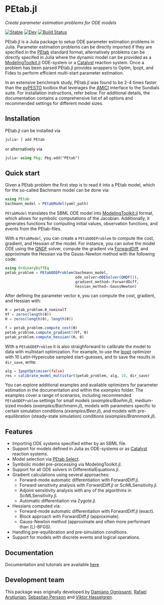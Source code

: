 # PEtab.jl
*Create parameter estimation problems for ODE models*

[![Stable](https://img.shields.io/badge/docs-stable-blue.svg)](https://sebapersson.github.io/PEtab.jl/stable/)
[![Dev](https://img.shields.io/badge/docs-dev-blue.svg)](https://sebapersson.github.io/PEtab.jl/dev/)
[![Build Status](https://github.com/sebapersson/PEtab.jl/actions/workflows/CI.yml/badge.svg?branch=main)](https://github.com/sebapersson/PEtab.jl/actions/workflows/CI.yml?query=branch%3Amain)

PEtab.jl is a Julia package to setup ODE parameter estimation problems in Julia. Parameter estimation problems can be directly imported if they are specified in the [PEtab](https://petab.readthedocs.io/en/latest/) standard format, alternatively problems can be directly specifed in Julia where the dynamic model can be provided as a [ModelingToolkit.jl](https://github.com/SciML/ModelingToolkit.jl) ODE-system or a [Catalyst](https://github.com/SciML/Catalyst.jl) reaction system. Once a problem has been parsed PEtab.jl provides wrappers to Optim, Ipopt, and Fides to perform efficient multi-start parameter estimation.

In an extensive benchmark study, PEtab.jl was found to be 2-4 times faster than the [pyPESTO](https://github.com/ICB-DCM/pyPESTO) toolbox that leverages the [AMICI](https://github.com/AMICI-dev/AMICI) interface to the Sundials suite. For installation instructions, refer below. For additional details, the documentation contains a comprehensive list of all options and recommended settings for different model sizes.

## Installation

PEtab.jl can be installed via

```julia
julia> ] add PEtab
```

or alternatively via

```julia
julia> using Pkg; Pkg.add("PEtab")
```

## Quick start

Given a PEtab problem the first step is to read it into a PEtab model, which for the so-called Bachmann model can be done via:

```julia
using PEtab
bachmann_model = PEtabModel(yaml_path)
```

`PEtabModel` translates the SBML ODE model into [ModelingToolkit.jl](https://github.com/SciML/ModelingToolkit.jl) format, which allows for symbolic computations of the Jacobian. Additionally, it generates functions for computing initial values, observation functions, and events from the PEtab-files.

With a `PEtabModel`, you can create a `PEtabODEProblem` to compute the cost, gradient, and Hessian of the model. For instance, you can solve the model ODE using the [QNDF](https://docs.sciml.ai/DiffEqDocs/stable/solvers/ode_solve/) solver, compute the gradient via [ForwardDiff](https://github.com/JuliaDiff/ForwardDiff.jl), and approximate the Hessian via the Gauss-Newton method with the following code:

```julia
using OrdinaryDiffEq
petab_problem = PEtabODEProblem(bachmann_model, 
                                ode_solver=ODESolver(QNDF()), 
                                gradient_method=:ForwardDiff, 
                                hessian_method=:GaussNewton)
```

After defining the parameter vector `θ`, you can compute the cost, gradient, and Hessian with:

```julia
θ = petab_problem.θ_nominalT
∇f = zeros(length(θ))
H = zeros(length(θ), length(θ))

f = petab_problem.compute_cost(θ)
petab_problem.compute_gradient!(∇f, θ)
petab_problem.compute_hessian!(H, θ)
```

With a `PEtabODEProblem` it is also straighforward to calibrate the model to data with multistart optimization. For example, to use the [Ipopt](https://github.com/jump-dev/Ipopt.jl) optimizer with 10 Latin-Hypercube sampled start-guesses, and to save the results in `dir_save`, write:

```julia
alg = IpoptOptimiser(false)
res = calibrate_model_multistart(petab_problem, alg, 10, dir_save)
```

You can explore additional examples and available optimizers for parameter estimation in the documentation and within the *examples* folder. The examples cover a range of scenarios, including recommended `PEtabODEProblem` settings for small models (*examples/Boehm.jl*), medium-sized models (*examples/Bachmann.jl*), models with parameters specific to certain simulation conditions (*examples/Beer.jl*), and models with pre-equilibration (steady-state simulation) conditions (*examples/Brannmark.jl*).

## Features

* Importing ODE systems specified either by an SBML file.
* Support for models defined in Julia as ODE-systems or as [Catalyst](https://github.com/SciML/Catalyst.jl) reaction systems.
* Model selection via [PEtab Select](https://github.com/PEtab-dev/petab_select).
* Symbolic model pre-processing via ModelingToolkit.jl.
* Support for all ODE solvers in DifferentialEquations.jl.
* Gradient calculations using several approaches:
    * Forward-mode automatic differentiation with ForwardDiff.jl.
    * Forward sensitivity analysis with ForwardDiff.jl or SciMLSensitivity.jl.
    * Adjoint sensitivity analysis with any of the algorithms in SciMLSensitivity.jl.
    * Automatic differentiation via Zygote.jl.
* Hessians computed via:
    * Forward-mode automatic differentiation with ForwardDiff.jl (exact).
    * Block approach with ForwardDiff.jl (approximate).
    * Gauss-Newton method (approximate and often more performant than (L)-BFGS).
* Handling pre-equilibration and pre-simulation conditions.
* Support for models with discrete events and logical operations.

## Documentation

Documentation and tutorials are available [here](https://sebapersson.github.io/PEtab.jl)

## Development team

This package was originally developed by [Damiano Ognissanti](https://github.com/damianoognissanti), [Rafael Arutjunjan](https://github.com/RafaelArutjunjan), [Sebastian Persson](https://github.com/sebapersson) and [Viktor Hasselgren](https://github.com/CleonII).
